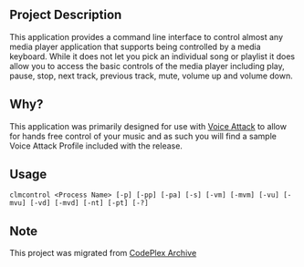 ## Project Description

This application provides a command line interface to control almost any media player application that supports being controlled by a media keyboard. While it does not let you pick an individual song or playlist it does allow you to access the basic controls of the media player including play, pause, stop, next track, previous track, mute, volume up and volume down.


## Why?

This application was primarily designed for use with [Voice Attack](https://www.voiceattack.com) to allow for hands free control of your music and as such you will find a sample Voice Attack Profile included with the release.


## Usage

```
clmcontrol <Process Name> [-p] [-pp] [-pa] [-s] [-vm] [-mvm] [-vu] [-mvu] [-vd] [-mvd] [-nt] [-pt] [-?]
```

## Note

This project was migrated from [CodePlex Archive](https://archive.codeplex.com/?p=commandlinemedia)